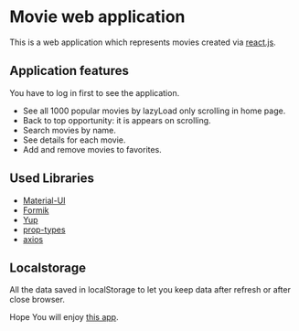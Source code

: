 # Movie web application

This is a web application which represents movies created via [react.js](https://reactjs.org/docs/).

## Application features

You have to log in first to see the application.

- See all 1000 popular movies by lazyLoad only scrolling in home page.
- Back to top opportunity: it is appears on scrolling.
- Search movies by name.
- See details for each movie.
- Add and remove movies to favorites.

## Used Libraries

- [Material-UI](https://material-ui.com/)
- [Formik](https://formik.org/)
- [Yup](https://www.npmjs.com/package/yup)
- [prop-types](https://www.npmjs.com/package/prop-types)
- [axios](https://www.npmjs.com/package/axios)

## Localstorage

All the data saved in localStorage to let you keep data after refresh or after close browser.

Hope You will enjoy [this app](https://movies-app-5ten0s3w1-samvel1852.vercel.app/).
